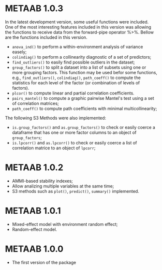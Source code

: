 # METAAB 1.0.3
In the latest development version, some useful functions were included. One of the most interesting features included in this version was allowing the functions to receive data from the forward-pipe operator %>%. Bellow are the functions included in this version.

* `anova_ind()` to perform a within-environment analysis of variance easely;
* `colindiag()` to perform a collinearity diagnostic of a set of predictors;
* `find_outliers()` to easily find possible outliers in the dataset;
* `group_factors()` to split a dataset into a list of subsets using one or more grouping factors. This function may be used befor some functions, e.g., `find_outliers()`, `colindiag()`, `path_coeff()` to compute the statistics for each level of the factor (or combination of levels of factors).
* `plcor()` to compute linear and partial correlation coefficients.
* `pairs_mantel()` to compute a graphic pairwise Mantel's test using a set of correlation matrices;
* `path_coeff()` to compute path coefficients with minimal multicollinearity;

The following S3 Methods were also implemented:

* `is.group_factors()` and `as.group_factors()` to check or easily coerce a dataframe that has one or more factor columns to an object of `group_factors`;
* `is.lpcorr()` and `as.lpcorr()`  to check or easily coerce a list of correlation matrice to an object of `lpcorr`;


# METAAB 1.0.2
* AMMI-based stability indexes;
* Allow analizing multiple variables at the same time;
* S3 methods such as `plot()`, `predict()`, `summary()` implemented.

# METAAB 1.0.1

* Mixed-effect model with environment random effect;
* Random-effect model.

# METAAB 1.0.0

* The first version of the package
